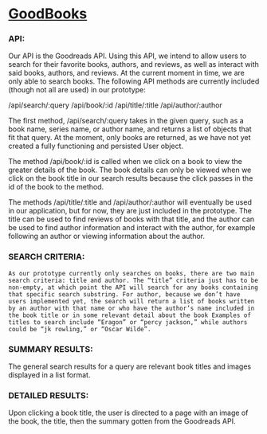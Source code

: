 # [GoodBooks](https://intense-tor-95063.herokuapp.com/search)

### API:
Our API is the Goodreads API. Using this API, we intend to allow users to search for their favorite books, authors, and reviews, as well as interact with said books, authors, and reviews. At the current moment in time, we are only able to search books. The following API methods are currently included (though not all are used) in our prototype:

/api/search/:query
/api/book/:id
/api/title/:title
/api/author/:author

The first method, /api/search/:query takes in the given query, such as a book name, series name, or author name, and returns a list of objects that fit that query. At the moment, only books are returned, as we have not yet created a fully functioning and persisted User object.

The method /api/book/:id is called when we click on a book to view the greater details of the book. The book details can only be viewed when we click on the book title in our search results because the click passes in the id of the book to the method.

The methods /api/title/:title and /api/author/:author will eventually be used in our application, but for now, they are just included in the prototype. The title can be used to find reviews of books with that title, and the author can be used to find author information and interact with the author, for example following an author or viewing information about the author.

### SEARCH CRITERIA:
	As our prototype currently only searches on books, there are two main search criteria: title and author. The “title” criteria just has to be non-empty, at which point the API will search for any books containing that specific search substring. For author, because we don’t have users implemented yet, the search will return a list of books written by an author with that name or who have the author’s name included in the book title or in some relevant detail about the book Examples of titles to search include “Eragon” or “percy jackson,” while authors could be “jk rowling,” or “Oscar Wilde”.

### SUMMARY RESULTS: 

The general search results for a query are relevant book titles and images displayed in a list format. 

### DETAILED RESULTS:

Upon clicking a book title, the user is directed to a page with an image of the book, the title, then the summary gotten from the Goodreads API. 
